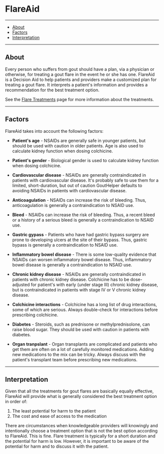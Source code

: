 # FlareAid

---

- [About](#about)
- [Factors](#factors)
- [Interpretation](#interpretation)

---

## <span id="about">About</span>

Every person who suffers from gout should have a plan, via a physician or otherwise, for treating a gout flare in the event he or she has one. FlareAid is a Decision Aid to help patients and providers make a customized plan for treating a gout flare. It interprets a patient's information and provides a recommendation for the best treatment option.

See the [Flare Treatments](/treatments/about/flare/) page for more information about the treatments.

---

## <span id="factors">Factors</span>

FlareAid takes into account the following factors:

- **Patient's age** - NSAIDs are generally safe in younger patients, but should be used with caution in older patients. Age is also used to calculate kidney function when dosing colchicine.

- **Patient's gender** - Biological gender is used to calculate kidney function when dosing colchicine.

- **Cardiovascular disease** - NSAIDs are generally contraindicated in patients with cardiovascular disease.
  It's probably safe to use them for a limited, short-duration, but out of caution GoutHelper defaults to avoiding NSAIDs in patients with cardiovascular disease.

- **Anticoagulation** - NSAIDs can increase the risk of bleeding. Thus, anticoagulation is generally a contraindication to NSAID use.

- **Bleed** - NSAIDs can increase the risk of bleeding. Thus, a recent bleed or a history of a serious bleed is generally a contraindication to NSAID use.

- **Gastric gypass** - Patients who have had gastric bypass surgery are prone to developing ulcers at the site of their bypass. Thus, gastric bypass is generally a contraindication to NSAID use.

- **Inflammatory bowel disease** - There is some low-quality evidence that NSAIDs can worsen inflammatory bowel disease. Thus, inflammatory bowel disease is generally a contraindication to NSAID use.

- **Chronic kidney disease** - NSAIDs are generally contraindicated in patients with chronic kidney disease.
  Colchicine has to be dose-adjusted for patient's with early (under stage III) chronic kidney disease, but
  is contraindicated in patients with stage IV or V chronic kidney disease.

- **Colchicine interactions** - Colchicine has a long list of drug interactions, some of which are serious. Always double-check for interactions before prescribing colchicine.

- **Diabetes** - Steroids, such as prednisone or methylprednisolone, can raise blood sugar. They should be used with caution in patients with diabetes.

- **Organ tranpslant** - Organ transplants are complicated and patients who get them are often on a lot of carefully monitored medications. Adding new medications to the mix can be tricky. Always discuss with the patient's transplant team before prescribing new medications.

---

## <span id="interpretation">Interpretation</span>

Given that all the treatments for gout flares are basically equally effective,
FlareAid will provide what is generally considered the best treatment option in order of:

1. The least potential for harm to the patient
2. The cost and ease of access to the medication

There are circumstances when knowledgeable providers will knowingly and intentionally choose a treatment option that is not the best option according to FlareAid. This is fine. Flare treatment is typically
for a short duration and the potential for harm is low. However, it is important to be aware of the potential for harm and to discuss it with the patient.
